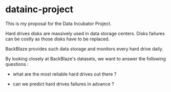 # datainc-project
This is my proposal for the Data Incubator Project.

Hard drives disks are massively used in data storage centers. Disks failures can be costly as those disks have to be replaced.

BackBlaze provides such data storage and monitors every hard drive daily.

By looking closely at BackBlaze's datasets, we want to answer the following questions :

- what are the most reliable hard drives out there ?

- can we predict hard drives failures in advance ?
